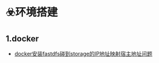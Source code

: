 # ☣️环境搭建

## 1.docker
 - [docker安装fastdfs碰到storage的IP地址映射宿主地址问题](/md/环境搭建/docker/docker安装fastdfs碰到storage的IP地址映射宿主地址问题.md "docker安装fastdfs碰到storage的IP地址映射宿主地址问题")
